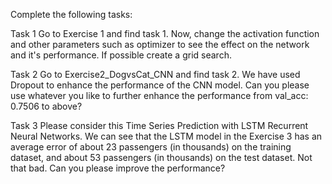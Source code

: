 Complete the following tasks:

Task 1
Go to Exercise 1 and find task 1. Now, change the activation function and other parameters such as optimizer to see the effect on the network and it's performance. If possible create a grid search.

Task 2
Go to Exercise2_DogvsCat_CNN and find task 2. We have used Dropout to enhance the performance of the CNN model. Can you please use whatever you like to further enhance the performance from val_acc: 0.7506 to above?

Task 3
Please consider this Time Series Prediction with LSTM Recurrent Neural Networks. We can see that the LSTM model in the Exercise 3 has an average error of about 23 passengers (in thousands) on the training dataset, and about 53 passengers (in thousands) on the test dataset. Not that bad. Can you please improve the performance?
